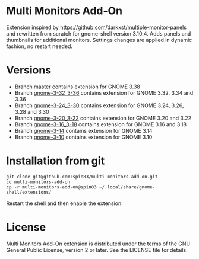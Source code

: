 Multi Monitors Add-On
=====================

Extension inspired by https://github.com/darkxst/multiple-monitor-panels 
and rewritten from scratch for gnome-shell version 3.10.4.  Adds panels 
and thumbnails for additional monitors. Settings changes are applied 
in dynamic fashion, no restart needed.

Versions
========

* Branch [master](https://github.com/spin83/multi-monitors-add-on/tree/master) contains extension for GNOME 3.38
* Branch [gnome-3-32_3-36](https://github.com/spin83/multi-monitors-add-on/tree/gnome-3-32_3-36) contains extension for GNOME 3.32, 3.34 and 3.36
* Branch [gnome-3-24_3-30](https://github.com/spin83/multi-monitors-add-on/tree/gnome-3-24_3-30) contains extension for GNOME 3.24, 3.26, 3.28 and 3.30
* Branch [gnome-3-20_3-22](https://github.com/spin83/multi-monitors-add-on/tree/gnome-3-20_3-22) contains extension for GNOME 3.20 and 3.22
* Branch [gnome-3-16_3-18](https://github.com/spin83/multi-monitors-add-on/tree/gnome-3-16_3-18) contains extension for GNOME 3.16 and 3.18
* Branch [gnome-3-14](https://github.com/spin83/multi-monitors-add-on/tree/gnome-3-14) contains extension for GNOME 3.14
* Branch [gnome-3-10](https://github.com/spin83/multi-monitors-add-on/tree/gnome-3-10) contains extension for GNOME 3.10

Installation from git
=====================

    git clone git@github.com:spin83/multi-monitors-add-on.git
    cd multi-monitors-add-on
    cp -r multi-monitors-add-on@spin83 ~/.local/share/gnome-shell/extensions/

Restart the shell and then enable the extension.

License
=======

Multi Monitors Add-On extension is distributed under the terms of the 
GNU General Public License, version 2 or later. See the LICENSE file for details.
